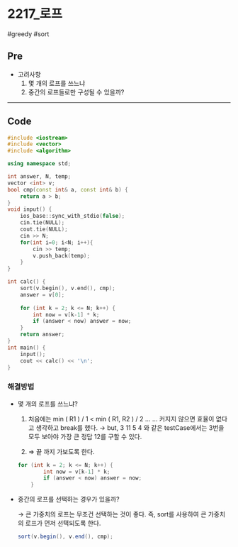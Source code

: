 # 2217_로프

#greedy #sort

## Pre

- 고려사항
    1. 몇 개의 로프를 쓰느냐
    2. 중간의 로프들로만 구성될 수 있을까?

---

## Code

```cpp
#include <iostream>
#include <vector>
#include <algorithm>

using namespace std;

int answer, N, temp;
vector <int> v;
bool cmp(const int& a, const int& b) {
	return a > b;
}
void input() {
	ios_base::sync_with_stdio(false);
	cin.tie(NULL);
	cout.tie(NULL);
	cin >> N;
	for(int i=0; i<N; i++){
		cin >> temp;
		v.push_back(temp);
	}
}

int calc() {
	sort(v.begin(), v.end(), cmp);
	answer = v[0];
	
	for (int k = 2; k <= N; k++) {
		int now = v[k-1] * k;
		if (answer < now) answer = now;
	}
	return answer;
}
int main() {
	input();
	cout << calc() << '\n';
}
```

### 해결방법

- 몇 개의 로프를 쓰느냐?
    1. 처음에는 min ( R1 ) / 1  <  min ( R1, R2 ) / 2 ... ...
    커지지 않으면 효율이 없다고 생각하고 break를 했다.
    → but, 
    3
    11  5  4   와 같은 testCase에서는
    3번을 모두 보아야 가장 큰 정답 12를 구할 수 있다.

    2. ⇒ 끝 까지 가보도록 한다.

    ```java
    for (int k = 2; k <= N; k++) {
    		int now = v[k-1] * k;
    		if (answer < now) answer = now;
    	} 
    ```

- 중간의 로프를 선택하는 경우가 있을까?

    → 큰 가중치의 로프는 무조건 선택하는 것이 좋다.
    즉, sort를 사용하여 큰 가중치의 로프가 먼저 선택되도록 한다.

    ```java
    sort(v.begin(), v.end(), cmp);
    ```
